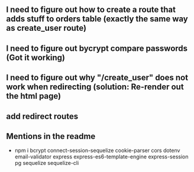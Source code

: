 ## I need to figure out how to create a route that adds stuff to orders table (exactly the same way as create_user route)

## I need to figure out bycrypt compare passwords (Got it working)

## I need to figure out why "/create_user" does not work when redirecting (solution: Re-render out the html page)



## add redirect routes






## Mentions in the readme
- npm i bcrypt connect-session-sequelize cookie-parser cors dotenv email-validator express express-es6-template-engine express-session pg sequelize sequelize-cli

